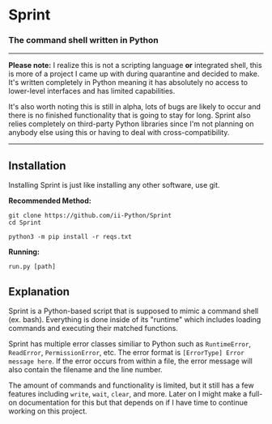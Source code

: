 # Sprint
### The command shell written in Python
---

**Please note:** I realize this is not a scripting language **or** integrated shell, this is more of a project I came up with during quarantine and decided to make. It's written completely in Python meaning it has absolutely no access to lower-level interfaces and has limited capabilities.


It's also worth noting this is still in alpha, lots of bugs are likely to occur and there is no finished functionality that is going to stay for long. Sprint also relies completely on third-party Python libraries since I'm not planning on anybody else using this or having to deal with cross-compatibility.

---

## Installation
Installing Sprint is just like installing any other software, use git.

**Recommended Method:**
```
git clone https://github.com/ii-Python/Sprint
cd Sprint

python3 -m pip install -r reqs.txt
```

**Running:**
```
run.py [path]
```

## Explanation
Sprint is a Python-based script that is supposed to mimic a command shell (ex. bash). Everything is done inside of its "runtime" which includes loading commands and executing their matched functions.

Sprint has multiple error classes similiar to Python such as `RuntimeError`, `ReadError`, `PermissionError`, etc. The error format is `[ErrorType] Error message here`. If the error occurs from within a file, the error message will also contain the filename and the line number.

The amount of commands and functionality is limited, but it still has a few features including `write`, `wait`, `clear`, and more. Later on I might make a full-on documentation for this but that depends on if I have time to continue working on this project.
